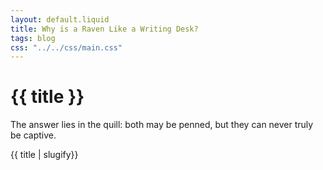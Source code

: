 ```yaml
---
layout: default.liquid
title: Why is a Raven Like a Writing Desk?
tags: blog
css: "../../css/main.css"
---
```


# {{ title }}

The answer lies in the quill: both may be penned, but they can never truly be captive.

{{ title | slugify}}